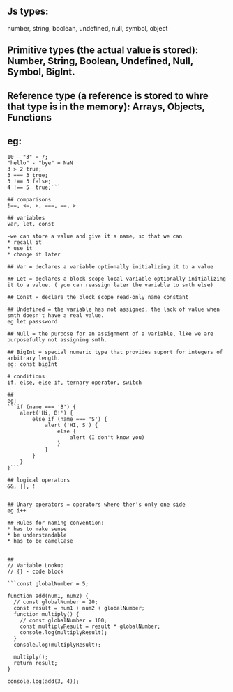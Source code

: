 ## Js types:
number, string, boolean, undefined, null, symbol, object

## Primitive types (the actual value is stored): Number, String, Boolean, Undefined, Null, Symbol, BigInt.

## Reference type (a reference is stored to whre that type is in the memory): Arrays, Objects, Functions

## eg:
```10 + "34" = 1034;
10 - "3" = 7;
"hello" - "bye" = NaN
3 > 2 true;
3 === 3 true;
3 !== 3 false;
4 !== 5  true;```

## comparisons
!==, <=, >, ===, ==, >

## variables
var, let, const

-we can store a value and give it a name, so that we can 
* recall it
* use it
* change it later

## Var = declares a variable optionally initializing it to a value

## Let = declares a block scope local variable optionally initializing it to a value. ( you can reassign later the variable to smth else)

## Const = declare the block scope read-only name constant

## Undefined = the variable has not assigned, the lack of value when smth doesn't have a real value.
eg let passsword

## Null = the purpose for an assignment of a variable, like we are purposefully not assigning smth.

## BigInt = special numeric type that provides suport for integers of arbitrary length.
eg: const bigInt

# conditions
if, else, else if, ternary operator, switch

##
eg:
```if (name === 'B') {
    alert('Hi, B!') {
        else if (name === 'S') {
            alert ('HI, S') {
                else {
                    alert (I don't know you)
                }
            }
        }
    }
}```

## logical operators
&&, ||, !


## Unary operators = operators where ther's only one side
eg i++

## Rules for naming convention:
* has to make sense
* be understandable
* has to be camelCase


##
// Variable Lookup
// {} - code block

```const globalNumber = 5;

function add(num1, num2) {
  // const globalNumber = 20;
  const result = num1 + num2 + globalNumber;
  function multiply() {
    // const globalNumber = 100;
    const multiplyResult = result * globalNumber;
    console.log(multiplyResult);
  }
  console.log(multiplyResult);

  multiply();
  return result;
}

console.log(add(3, 4));
```